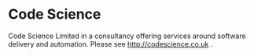 # Code Science

Code Science Limited in a consultancy offering services around software delivery and automation. Please see http://codescience.co.uk .
